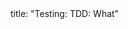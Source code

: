 <frontmatter>
title: "Testing: TDD: What"
</frontmatter>

<include src="index-body.md" boilerplate />

